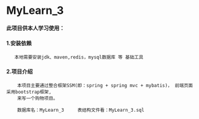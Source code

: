 # MyLearn_3

 **此项目供本人学习使用：**
        
   #### 1.安装依赖
       
       本地需要安装jdk、maven,redis，mysql数据库 等 基础工具
       
   #### 2.项目介绍
      
        本项目主要通过整合框架SSM(即：spring + spring mvc + mybatis)， 前端页面采用bootstrap框架,
        来写一个购物项目。
        
        数据库名：MyLearn_3     表结构文件看：MyLearn_3.sql
       
        